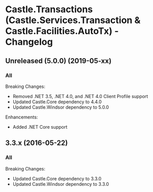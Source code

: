 # Castle.Transactions (Castle.Services.Transaction &amp; Castle.Facilities.AutoTx) - Changelog

## Unreleased (5.0.0) (2019-05-xx)

### All

Breaking Changes:
- Removed .NET 3.5, .NET 4.0, and .NET 4.0 Client Profile support
- Updated Castle.Core dependency to 4.4.0
- Updated Castle.Windsor dependency to 5.0.0

Enhancements:
- Added .NET Core support


## 3.3.x (2016-05-22)

### All

Breaking Changes:
- Updated Castle.Core dependency to 3.3.0
- Updated Castle.Windsor dependency to 3.3.0

